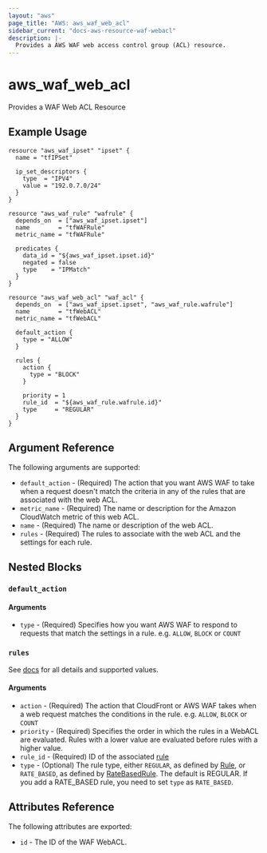 ```yaml
---
layout: "aws"
page_title: "AWS: aws_waf_web_acl"
sidebar_current: "docs-aws-resource-waf-webacl"
description: |-
  Provides a AWS WAF web access control group (ACL) resource.
---
```


# aws\_waf\_web\_acl

Provides a WAF Web ACL Resource

## Example Usage

```hcl
resource "aws_waf_ipset" "ipset" {
  name = "tfIPSet"

  ip_set_descriptors {
    type  = "IPV4"
    value = "192.0.7.0/24"
  }
}

resource "aws_waf_rule" "wafrule" {
  depends_on  = ["aws_waf_ipset.ipset"]
  name        = "tfWAFRule"
  metric_name = "tfWAFRule"

  predicates {
    data_id = "${aws_waf_ipset.ipset.id}"
    negated = false
    type    = "IPMatch"
  }
}

resource "aws_waf_web_acl" "waf_acl" {
  depends_on  = ["aws_waf_ipset.ipset", "aws_waf_rule.wafrule"]
  name        = "tfWebACL"
  metric_name = "tfWebACL"

  default_action {
    type = "ALLOW"
  }

  rules {
    action {
      type = "BLOCK"
    }

    priority = 1
    rule_id  = "${aws_waf_rule.wafrule.id}"
    type     = "REGULAR"
  }
}
```

## Argument Reference

The following arguments are supported:

* `default_action` - (Required) The action that you want AWS WAF to take when a request doesn't match the criteria in any of the rules that are associated with the web ACL.
* `metric_name` - (Required) The name or description for the Amazon CloudWatch metric of this web ACL.
* `name` - (Required) The name or description of the web ACL.
* `rules` - (Required) The rules to associate with the web ACL and the settings for each rule.

## Nested Blocks

### `default_action`

#### Arguments

* `type` - (Required) Specifies how you want AWS WAF to respond to requests that match the settings in a rule.
  e.g. `ALLOW`, `BLOCK` or `COUNT`

### `rules`

See [docs](http://docs.aws.amazon.com/waf/latest/APIReference/API_ActivatedRule.html) for all details and supported values.

#### Arguments

* `action` - (Required) The action that CloudFront or AWS WAF takes when a web request matches the conditions in the rule.
  e.g. `ALLOW`, `BLOCK` or `COUNT`
* `priority` - (Required) Specifies the order in which the rules in a WebACL are evaluated.
  Rules with a lower value are evaluated before rules with a higher value.
* `rule_id` - (Required) ID of the associated [rule](/docs/providers/aws/r/waf_rule.html)
* `type` - (Optional) The rule type, either `REGULAR`, as defined by [Rule](http://docs.aws.amazon.com/waf/latest/APIReference/API_Rule.html), or `RATE_BASED`, as defined by [RateBasedRule](http://docs.aws.amazon.com/waf/latest/APIReference/API_RateBasedRule.html). The default is REGULAR. If you add a RATE_BASED rule, you need to set `type` as `RATE_BASED`.

## Attributes Reference

The following attributes are exported:

* `id` - The ID of the WAF WebACL.
